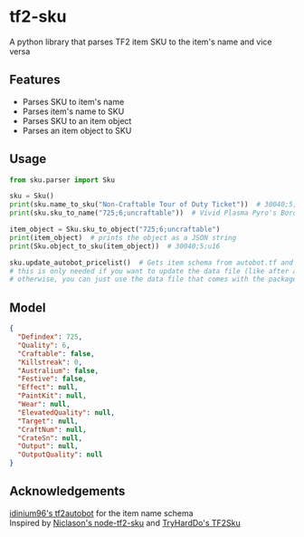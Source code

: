 # tf2-sku
 A python library that parses TF2 item SKU to the item's name and vice versa

## Features
- Parses SKU to item's name
- Parses item's name to SKU
- Parses SKU to an item object
- Parses an item object to SKU

## Usage
```python
from sku.parser import Sku

sku = Sku()
print(sku.name_to_sku("Non-Craftable Tour of Duty Ticket"))  # 30040;5;u16
print(sku.sku_to_name("725;6;uncraftable"))  # Vivid Plasma Pyro's Boron Beanie

item_object = Sku.sku_to_object("725;6;uncraftable")
print(item_object)  # prints the object as a JSON string
print(Sku.object_to_sku(item_object))  # 30040;5;u16

sku.update_autobot_pricelist()  # Gets item schema from autobot.tf and updates the json file
# this is only needed if you want to update the data file (like after a TF2 game update)
# otherwise, you can just use the data file that comes with the package
```

## Model
```json
{
  "Defindex": 725,
  "Quality": 6,
  "Craftable": false,
  "Killstreak": 0,
  "Australium": false,
  "Festive": false,
  "Effect": null,
  "PaintKit": null,
  "Wear": null,
  "ElevatedQuality": null,
  "Target": null,
  "CraftNum": null,
  "CrateSn": null,
  "Output": null,
  "OutputQuality": null
}
```

## Acknowledgements
[idinium96's tf2autobot](https://github.com/TF2Autobot/tf2autobot) for the item name schema\
Inspired by [Niclason's node-tf2-sku](https://github.com/Nicklason/node-tf2-sku) and [TryHardDo's TF2Sku](https://github.com/TryHardDo/TF2Sku/tree/master)

